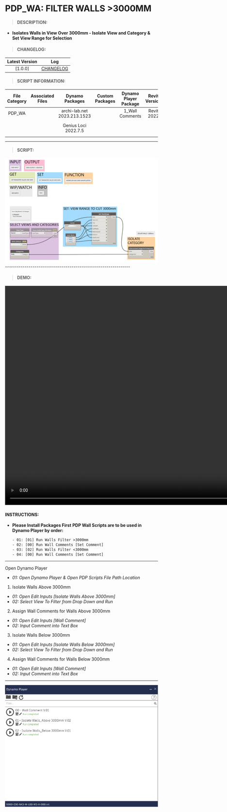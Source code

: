 # PDP_WA: FILTER WALLS >3000MM

> #### DESCRIPTION: 
- **Isolates Walls in View Over 3000mm - Isolate View and Category & Set View Range for Selection**

> #### CHANGELOG:

| Latest Version | Log |
| :-------: | :----: | 
|[1.0.0] | [CHANGELOG](/_scripts/_project/272_PDP/WALLS/changelog/PDP_WA_Above.md) |

> #### SCRIPT INFORMATION: 

| File Category| Associated Files | Dynamo Packages | Custom Packages | Dynamo Player Package | Revit Version | Author | Modified By | File Name & Location |
| :-------: | :----: | :---: | :---: | :---: | :---: | :---: | :---: | :---: |
| PDP_WA |  | archi-lab.net 2023.213.1523| | 1_Wall Comments | Revit 2022 | Cathrine Macabuhay |  | PDP_WA_FilterWalls_Above 3000mm |
|         |  | Genius Loci 2022.7.5| | | | | | (https://bimcapcom.sharepoint.com/:f:/s/BCP-Main/EkUV1F95ULtFqMGB22mN7NIBKRhWmEfSulEqbucyJO3M9w?e=CvfinB)|
----------------------------------------------------------------
> #### SCRIPT: 
<img src="/_scripts/_project/272_PDP/WALLS/images/PDP_WA_Above.png">
----------------------------------------------------------------

> #### DEMO: 

<video width="1280" height="720" controls>
 <source src="/_scripts/_project/272_PDP/WALLS/demo/PDP_WA_CommentsFilter.mp4" type="video/mp4">
</video>

#### INSTRUCTIONS: 
- **Please Install Packages First**
**PDP Wall Scripts are to be used in Dynamo Player by order:**

      - 01: [01] Run Walls Filter >3000mm
      - 02: [00] Run Wall Comments [Set Comment]
      - 03: [02] Run Walls Filter <3000mm
      - 04: [00] Run Wall Comments [Set Comment]
------------------------------------------------------------------
Open Dynamo Player 
- *01: Open Dynamo Player & Open PDP Scripts File Path Location*

01. Isolate Walls Above 3000mm
- *01: Open Edit Inputs [Isolate Walls Above 3000mm]*
- *02: Select View To Filter from Drop Down and Run*

02. Assign Wall Comments for Walls Above 3000mm
- *01: Open Edit Inputs [Wall Comment]*
- *02: Input Comment into Text Box*

03. Isolate Walls Below 3000mm
- *01: Open Edit Inputs [Isolate Walls Below 3000mm]*
- *02: Select View To Filter from Drop Down and Run*

04. Assign Wall Comments for Walls Below 3000mm
- *01: Open Edit Inputs [Wall Comment]*
- *02: Input Comment into Text Box*
------------------------------------------------------------------
<img src="/_scripts/_project/272_PDP/WALLS/images/PDPPlayer.png" 
     width="550" 
     height="400" />
